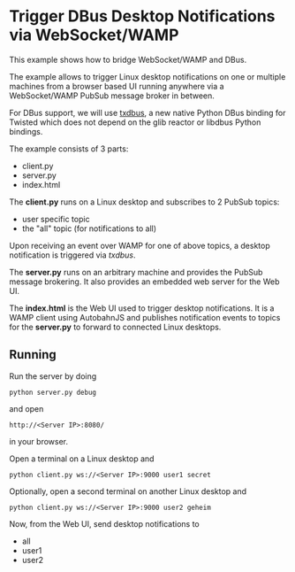 Trigger DBus Desktop Notifications via WebSocket/WAMP
=====================================================

This example shows how to bridge WebSocket/WAMP and DBus.

The example allows to trigger Linux desktop notifications on one or multiple machines
from a browser based UI running anywhere via a WebSocket/WAMP PubSub
message broker in between.

For DBus support, we will use [txdbus](https://github.com/cocagne/txdbus),
a new native Python DBus binding for Twisted which does not depend on the glib
reactor or libdbus Python bindings.

The example consists of 3 parts:

  * client.py
  * server.py
  * index.html

The **client.py** runs on a Linux desktop  and subscribes to 2 PubSub topics:

 * user specific topic
 * the "all" topic (for notifications to all)

Upon receiving an event over WAMP for one of above topics, a desktop notification is triggered via *txdbus*.

The **server.py** runs on an arbitrary machine and provides the PubSub message brokering. It also provides an embedded web server for the Web UI.

The **index.html** is the Web UI used to trigger desktop notifications. It is a WAMP client using AutobahnJS and publishes notification events to topics for the **server.py** to forward to connected Linux desktops.


Running
-------

Run the server by doing

    python server.py debug

and open

    http://<Server IP>:8080/

in your browser.

Open a terminal on a Linux desktop and

	python client.py ws://<Server IP>:9000 user1 secret

Optionally, open a second terminal on another Linux desktop and

	python client.py ws://<Server IP>:9000 user2 geheim

Now, from the Web UI, send desktop notifications to

 * all
 * user1
 * user2

